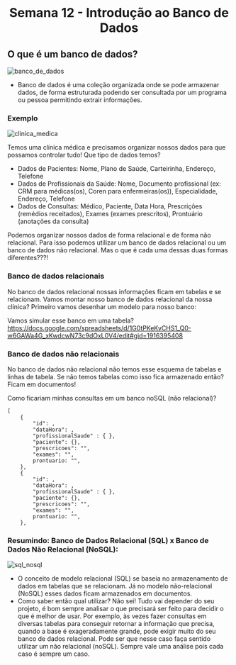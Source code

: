 <h1 align="center">
    <br>
    <p align="center">Semana 12 - Introdução ao Banco de Dados<p>
</h1>

## O que é um banco de dados?

![banco_de_dados](https://encrypted-tbn0.gstatic.com/images?q=tbn:ANd9GcTW8kxwgWPiXr77gcQiAxMqBTLKkuJlFK8PfRRWHsUjyeJ0NvLeGAjQHKemgrFZCJYHRZ0&usqp=CAU)

* Banco de dados é uma coleção organizada onde se pode armazenar dados, de forma estruturada podendo ser consultada por um programa ou pessoa permitindo extrair informações.

### Exemplo

![clinica_medica](https://image.freepik.com/free-vector/doctor-patient-desk-hospital-office-clinic-visit-exam-meeting-with-physician-conversation-with-medic-about-diagnosis-results_284092-936.jpg)

Temos uma clínica médica e precisamos organizar nossos dados para que possamos controlar tudo! Que tipo de dados temos?

* Dados de Pacientes: Nome, Plano de Saúde, Carteirinha, Endereço, Telefone
* Dados de Profissionais da Saúde: Nome, Documento profissional (ex: CRM para médicas(os), Coren para enfermeiras(os)), Especialidade, Endereço, Telefone
* Dados de Consultas: Médico, Paciente, Data Hora, Prescrições (remédios receitados), Exames (exames prescritos), Prontuário (anotações da consulta)

Podemos organizar nossos dados de forma relacional e de forma não relacional. Para isso podemos utilizar um banco de dados relacional ou um banco de dados não relacional. Mas o que é cada uma dessas duas formas diferentes???!

### Banco de dados relacionais

No banco de dados relacional nossas informações ficam em tabelas e se relacionam. Vamos montar nosso banco de dados relacional da nossa clínica? Primeiro vamos desenhar um modelo para nosso banco:

<IMAGEM>

Vamos simular esse banco em uma tabela? https://docs.google.com/spreadsheets/d/1G0tPKeKvCHS1_Q0-w6GAWa4G_xKwdcwN73c9dOxL0V4/edit#gid=1916395408

### Banco de dados não relacionais

No banco de dados não relacional não temos esse esquema de tabelas e linhas de tabela. Se não temos tabelas como isso fica armazenado então? Ficam em documentos!
    
Como ficariam minhas consultas em um banco noSQL (não relacional)?
    
```
[
    {
        "id": ,
        "dataHora": ,
        "profissionalSaude" : { },
        "paciente": {},
        "prescricoes": "",
        "exames": "",
        prontuario: "",
    },
    {
        "id": ,
        "dataHora": ,
        "profissionalSaude" : { },
        "paciente": {},
        "prescricoes": "",
        "exames": "",
        prontuario: "",
    },
```
    
### Resumindo: Banco de Dados Relacional (SQL) x Banco de Dados Não Relacional (NoSQL):
    
![sql_nosql](https://miro.medium.com/max/1012/1*yYKwVI81AiZA78NJySgRYQ.png)

* O conceito de modelo relacional (SQL) se baseia no armazenamento de dados em tabelas que se relacionam. Já no modelo não-relacional (NoSQL) esses dados ficam armazenados em documentos.
* Como saber então qual utilizar? Não sei! Tudo vai depender do seu projeto, é bom sempre analisar o que precisará ser feito para decidir o que é melhor de usar. Por exemplo, às vezes fazer consultas em diversas tabelas para conseguir retornar a informação que precisa, quando a base é exageradamente grande, pode exigir muito do seu banco de dados relacional. Pode ser que nesse caso faça sentido utilizar um não relacional (noSQL). Sempre vale uma análise pois cada caso é sempre um caso.
